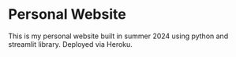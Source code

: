 # Personal Website
This is my personal website built in summer 2024 using python and streamlit library. Deployed via Heroku.
